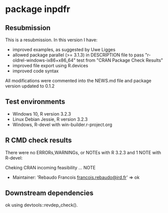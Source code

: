 # package inpdfr

## Resubmission
This is a resubmission. In this version I have:
* improved examples, as suggested by Uwe Ligges
* allowed package parallel (>= 3.1.3) in DESCRIPTION file to pass 
    "r-oldrel-windows-ix86+x86_64" test from "CRAN Package Check Results"
* improved file export using R.devices
* improved code syntax

All modifications were commented into the NEWS.md file and package version updated to 0.1.2

## Test environments
* Windows 10, R version 3.2.3
* Linux Debian Jessie, R version 3.2.3
* Windows, R-devel with win-builder.r-project.org

## R CMD check results
There were no ERRORs,WARNINGs, or NOTEs with R 3.2.3 and 1 NOTE with R-devel:

Cheking CRAN incoming feasibility ... NOTE

* Maintainer: 'Rebaudo Francois <francois.rebaudo@ird.fr>'
=> ok

## Downstream dependencies
ok using devtools::revdep_check().
